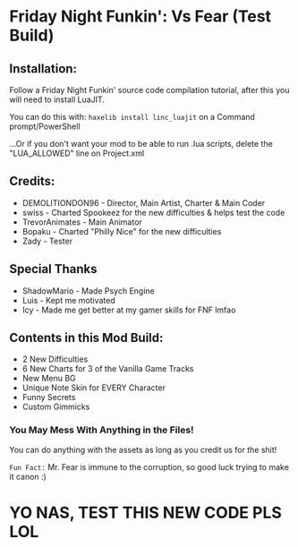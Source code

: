 # Friday Night Funkin': Vs Fear (Test Build)

## Installation:
Follow a Friday Night Funkin' source code compilation tutorial, after this you will need to install LuaJIT.

You can do this with: `haxelib install linc_luajit` on a Command prompt/PowerShell

...Or if you don't want your mod to be able to run .lua scripts, delete the "LUA_ALLOWED" line on Project.xml

## Credits:
* DEMOLITIONDON96 - Director, Main Artist, Charter & Main Coder
* swiss - Charted Spookeez for the new difficulties & helps test the code
* TrevorAnimates - Main Animator
* Bopaku - Charted "Philly Nice" for the new difficulties
* Zady - Tester

## Special Thanks
* ShadowMario - Made Psych Engine
* Luis - Kept me motivated
* Icy - Made me get better at my gamer skills for FNF lmfao

## Contents in this Mod Build:
* 2 New Difficulties
* 6 New Charts for 3 of the Vanilla Game Tracks
* New Menu BG
* Unique Note Skin for EVERY Character
* Funny Secrets
* Custom Gimmicks

### You May Mess With Anything in the Files!
You can do anything with the assets as long as you credit us for the shit!

`Fun Fact:` Mr. Fear is immune to the corruption, so good luck trying to make it canon :)

# YO NAS, TEST THIS NEW CODE PLS LOL
